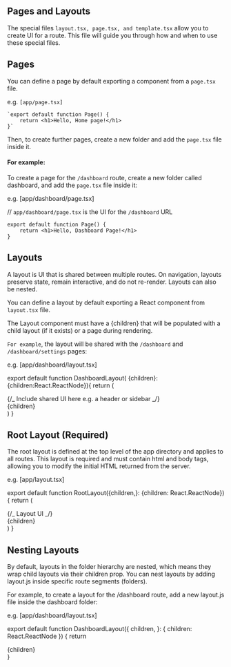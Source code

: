 ## Pages and Layouts

The special files `layout.tsx, page.tsx, and template.tsx` allow you to create UI for a route. This file will guide you through how and when to use these special files.

## Pages

You can define a page by default exporting a component from a `page.tsx` file.

e.g. `[app/page.tsx]`

    `export default function Page() {
        return <h1>Hello, Home page!</h1>
    }`

Then, to create further pages, create a new folder and add the `page.tsx` file inside it.

#### For example:

To create a page for the `/dashboard` route, create a new folder called dashboard, and add the `page.tsx` file inside it:

e.g. [app/dashboard/page.tsx]

// `app/dashboard/page.tsx` is the UI for the `/dashboard` URL

    export default function Page() {
        return <h1>Hello, Dashboard Page!</h1>
    }

## Layouts

A layout is UI that is shared between multiple routes. On navigation, layouts preserve state, remain interactive, and do not re-render. Layouts can also be nested.

You can define a layout by default exporting a React component from `layout.tsx` file.

The Layout component must have a {children} that will be populated with a child layout (if it exists) or a page during rendering.

`For example`, the layout will be shared with the `/dashboard` and
`/dashboard/settings` pages:

e.g. [app/dashboard/layout.tsx]

export default function DashboardLayout(
{children}:{children:React.ReactNode}){
return (

<section>
{/_ Include shared UI here e.g. a header or sidebar _/}
<nav></nav>
{children}
</section>
)
}

## Root Layout (Required)

The root layout is defined at the top level of the app directory and applies to all routes. This layout is required and must contain html and body tags, allowing you to modify the initial HTML returned from the server.

e.g. [app/layout.tsx]

export default function RootLayout({children,}: {children: React.ReactNode}) {
return (

<html lang="en">
<body>
{/_ Layout UI _/}
<main>{children}</main>
</body>
</html>
)
}

## Nesting Layouts

By default, layouts in the folder hierarchy are nested, which means they wrap child layouts via their children prop. You can nest layouts by adding layout.js inside specific route segments (folders).

For example, to create a layout for the /dashboard route, add a new layout.js file inside the dashboard folder:

e.g. [app/dashboard/layout.tsx]

export default function DashboardLayout({
children,
}: {
children: React.ReactNode
}) {
return <section>{children}</section>
}

